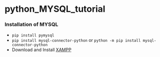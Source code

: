 # python_MYSQL_tutorial
### Installation of MYSQL
- `pip install pymysql`
- `pip install mysql-connector-python` or `python -m pip install mysql-connector-python`
- Download and Install [XAMPP](https://sourceforge.net/projects/xampp/files/XAMPP%20Windows/8.2.4/xampp-windows-x64-8.2.4-0-VS16-installer.exe)
